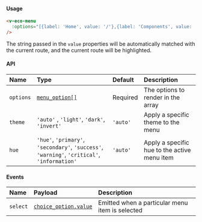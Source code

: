 #### Usage

```html
<v-eco-menu
  :options="[{label: 'Home', value: '/'},{label: 'Components', value: '/components', children: [{label:'hello'}]}]"
/>
```

The string passed in the `value` properties will be automatically matched with the current route, and the current route will be highlighted.

#### API

| Name      | Type                                                                                         | Default  | Description                                  |
| :-------- | :------------------------------------------------------------------------------------------- | :------- | :------------------------------------------- |
| `options` | [`menu_option[]`](/guide/types)                                                              | Required | The options to render in the array           |
| `theme`   | `'auto'` , `'light'`, `'dark'`, `'invert'`                                                   | `'auto'` | Apply a specific theme to the menu           |
| `hue`     | `'hue'`, `'primary'`, `'secondary'`, `'success'`, `'warning'`, `'critical'`, `'information'` | `'auto'` | Apply a specific hue to the active menu item |

#### Events

| Name     | Payload                               | Description                                     |
| :------- | :------------------------------------ | :---------------------------------------------- |
| `select` | [`choice_option.value`](/guide/types) | Emitted when a particular menu item is selected |
